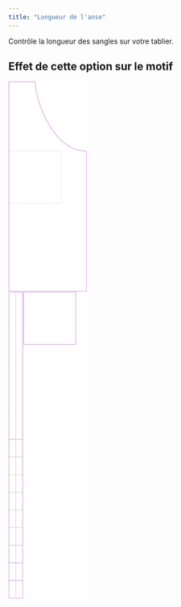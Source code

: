 ```yaml
---
title: "Longueur de l'anse"
---
```


Contrôle la longueur des sangles sur votre tablier.

## Effet de cette option sur le motif

![Cette image montre l'effet de cette option en superposant plusieurs variantes qui ont une valeur différente pour cette option](albert_chestdepth_sample.svg "Effet de cette option sur le motif")
